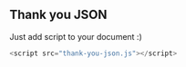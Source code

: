 ## Thank you JSON

Just add script to your document :)

```js
<script src="thank-you-json.js"></script>
```
